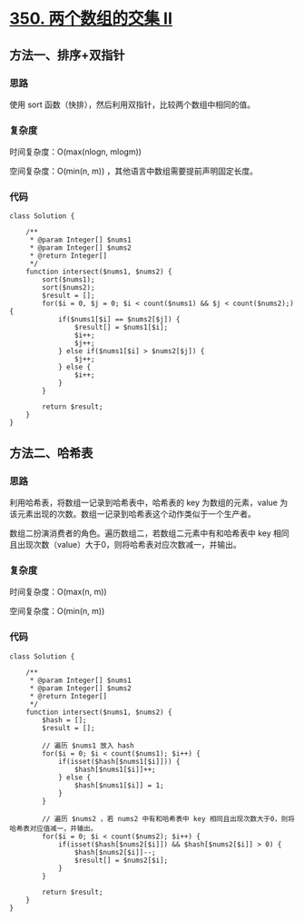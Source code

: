 # [350. 两个数组的交集 II](https://leetcode.cn/problems/intersection-of-two-arrays-ii/)

## 方法一、排序+双指针

### 思路

使用 sort 函数（快排），然后利用双指针，比较两个数组中相同的值。

### 复杂度

时间复杂度：O(max(nlogn, mlogm))

空间复杂度：O(min(n, m)) ，其他语言中数组需要提前声明固定长度。

### 代码

```
class Solution {

    /**
     * @param Integer[] $nums1
     * @param Integer[] $nums2
     * @return Integer[]
     */
    function intersect($nums1, $nums2) {
        sort($nums1);
        sort($nums2);
        $result = []; 
        for($i = 0, $j = 0; $i < count($nums1) && $j < count($nums2);) {
            if($nums1[$i] == $nums2[$j]) {
                $result[] = $nums1[$i];
                $i++;
                $j++;
            } else if($nums1[$i] > $nums2[$j]) {
                $j++;
            } else {
                $i++;
            }
        }

        return $result;
    }
}
```

## 方法二、哈希表

### 思路

利用哈希表，将数组一记录到哈希表中，哈希表的 key 为数组的元素，value 为该元素出现的次数。数组一记录到哈希表这个动作类似于一个生产者。

数组二扮演消费者的角色。遍历数组二，若数组二元素中有和哈希表中 key 相同且出现次数（value）大于0，则将哈希表对应次数减一，并输出。

### 复杂度

时间复杂度：O(max(n, m))

空间复杂度：O(min(n, m))

### 代码

```
class Solution {

    /**
     * @param Integer[] $nums1
     * @param Integer[] $nums2
     * @return Integer[]
     */
    function intersect($nums1, $nums2) {
        $hash = [];
        $result = [];

        // 遍历 $nums1 放入 hash
        for($i = 0; $i < count($nums1); $i++) {
            if(isset($hash[$nums1[$i]])) {
                $hash[$nums1[$i]]++;
            } else {
                $hash[$nums1[$i]] = 1;
            }
        }

        // 遍历 $nums2 ，若 nums2 中有和哈希表中 key 相同且出现次数大于0，则将哈希表对应值减一，并输出。
        for($i = 0; $i < count($nums2); $i++) {
            if(isset($hash[$nums2[$i]]) && $hash[$nums2[$i]] > 0) {
                $hash[$nums2[$i]]--;
                $result[] = $nums2[$i];
            }
        }

        return $result;
    }
}
```